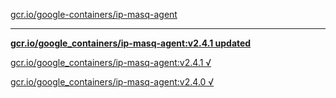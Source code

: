 [gcr.io/google-containers/ip-masq-agent](https://hub.docker.com/r/sqeven/ip-masq-agent/tags/) 

----
**[gcr.io/google_containers/ip-masq-agent:v2.4.1 updated](https://hub.docker.com/r/sqeven/ip-masq-agent/tags/)**

[gcr.io/google_containers/ip-masq-agent:v2.4.1 √](https://hub.docker.com/r/sqeven/ip-masq-agent/tags/)

[gcr.io/google_containers/ip-masq-agent:v2.4.0 √](https://hub.docker.com/r/sqeven/ip-masq-agent/tags/)

